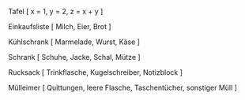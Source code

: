 
Tafel [
    x = 1,
    y = 2,
    z = x + y
]

Einkaufsliste [
    Milch,
    Eier,
    Brot
]

Kühlschrank [
    Marmelade,
    Wurst,
    Käse
]

Schrank [
    Schuhe,
    Jacke,
    Schal,
    Mütze
]

Rucksack [
    Trinkflasche,
    Kugelschreiber,
    Notizblock
]

Mülleimer [
    Quittungen,
    leere Flasche,
    Taschentücher,
    sonstiger Müll
]


